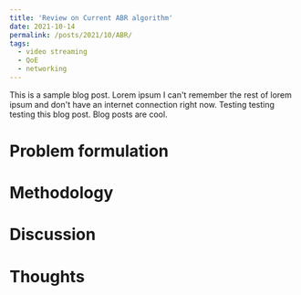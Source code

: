 ```yaml
---
title: 'Review on Current ABR algorithm'
date: 2021-10-14
permalink: /posts/2021/10/ABR/
tags:
  - video streaming
  - QoE
  - networking
---
```


This is a sample blog post. Lorem ipsum I can't remember the rest of lorem ipsum and don't have an internet connection right now. Testing testing testing this blog post. Blog posts are cool. 

Problem formulation
======

Methodology
======

Discussion
===

Thoughts
===
